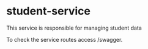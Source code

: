 # student-service

This service is responsible for managing student data

To check the service routes access /swagger.